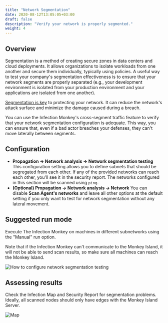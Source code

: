 ```yaml
---
title: "Network Segmentation"
date: 2020-08-12T13:05:05+03:00
draft: false
description: "Verify your network is properly segmented."
weight: 4
---
```


## Overview

Segmentation is a method of creating secure zones in data centers and cloud deployments. It allows organizations to isolate workloads from one another and secure them individually, typically using policies. A useful way to test your company's segmentation effectiveness is to ensure that your network segments are properly separated (e.g., your development environment is isolated from your production environment and your applications are isolated from one another).

[Segmentation is key](https://www.akamai.com/products/akamai-segmentation/use-cases) to protecting your network. It can reduce the network's attack surface and minimize the damage caused during a breach.

You can use the Infection Monkey's cross-segment traffic feature to verify that your network segmentation configuration is adequate. This way, you can ensure that, even if a bad actor breaches your defenses, they can't move laterally between segments.


## Configuration

- **Propagation -> Network analysis -> Network segmentation testing** This configuration setting allows you to define
 subnets that should be segregated from each other. If any of the provided networks can reach each other, you'll see it
 in the security report. The networks configured in this section will be scanned using `ping`.
- **(Optional) Propagation -> Network analysis -> Network** You can disable **Scan Agent's networks** and leave all other options at the default setting if you only want to test for network segmentation without any lateral movement.

## Suggested run mode

Execute The Infection Monkey on machines in different subnetworks using the "Manual" run option.

 Note that if the Infection Monkey can't communicate to the Monkey Island, it will
 not be able to send scan results, so make sure all machines can reach the Monkey Island.

![How to configure network segmentation testing](/images/island/configuration_page/segmentation_configuration.png "How to configure network segmentation testing")

## Assessing results

Check the Infection Map and Security Report for segmentation problems. Ideally, all scanned nodes should only have edges with the Monkey Island Server.

![Map](/images/island/infection_map_page/segmentation_map.png "Map")
